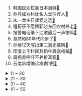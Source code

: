 1. 韩国民众拉黑日本海鲜[:link:](https://s.weibo.com/weibo?q=%23韩国民众拉黑日本海鲜%23&Refer=top)
2. 乔丹成为科比名人堂引荐人[:link:](https://s.weibo.com/weibo?q=%23乔丹成为科比名人堂引荐人%23&Refer=top)
3. 朱一龙生日挚爱之选[:link:](https://s.weibo.com/weibo?q=%23朱一龙生日挚爱之选%23&Refer=top)
4. 程莉莎不愿跟郭晓东回农村养老[:link:](https://s.weibo.com/weibo?q=%23程莉莎不愿跟郭晓东回农村养老%23&Refer=top)
5. 报警电话录下江歌最后一声惨叫[:link:](https://s.weibo.com/weibo?q=%23报警电话录下江歌最后一声惨叫%23&Refer=top)
6. 竟然和80年代同步了[:link:](https://s.weibo.com/weibo?q=%23竟然和80年代同步了%23&Refer=top)
7. 孙俪12天写出第二遍史晨碑[:link:](https://s.weibo.com/weibo?q=%23孙俪12天写出第二遍史晨碑%23&Refer=top)
8. 印度上千村民互扔牛粪送祝福[:link:](https://s.weibo.com/weibo?q=%23印度上千村民互扔牛粪送祝福%23&Refer=top)
9. 周扬青呼吁不养折耳猫[:link:](https://s.weibo.com/weibo?q=%23周扬青呼吁不养折耳猫%23&Refer=top)
10. 云南新增确诊病例1例[:link:](https://s.weibo.com/weibo?q=%23云南新增确诊病例1例%23&Refer=top)
<details>
<summary>11 ~ 20</summary>

11. 96岁摆摊奶奶停止出摊[:link:](https://s.weibo.com/weibo?q=%2396岁摆摊奶奶停止出摊%23&Refer=top)
12. 蒋欣角色[:link:](https://s.weibo.com/weibo?q=%23蒋欣角色%23&Refer=top)
13. 黄圣依杨子的暗号是狗叫[:link:](https://s.weibo.com/weibo?q=%23黄圣依杨子的暗号是狗叫%23&Refer=top)
14. 小舍得 气死[:link:](https://s.weibo.com/weibo?q=%23小舍得%20气死%23&Refer=top)
15. 国家矿山安监局通报近期三起煤矿事故[:link:](https://s.weibo.com/weibo?q=%23国家矿山安监局通报近期三起煤矿事故%23&Refer=top)
16. 欢欢每集都哭[:link:](https://s.weibo.com/weibo?q=%23欢欢每集都哭%23&Refer=top)
17. 梁森戴假发[:link:](https://s.weibo.com/weibo?q=%23梁森戴假发%23&Refer=top)
18. 丁程鑫跑了一公里为张真源庆生[:link:](https://s.weibo.com/weibo?q=%23丁程鑫跑了一公里为张真源庆生%23&Refer=top)
19. 35岁经超和41岁小李琳[:link:](https://s.weibo.com/weibo?q=%2335岁经超和41岁小李琳%23&Refer=top)
20. 阿尔德里奇退役[:link:](https://s.weibo.com/weibo?q=%23阿尔德里奇退役%23&Refer=top)
</details>
<details>
<summary>21 ~ 30</summary>

21. 我一女的都心动了[:link:](https://s.weibo.com/weibo?q=%23我一女的都心动了%23&Refer=top)
22. 迪丽热巴墨绿色长裙[:link:](https://s.weibo.com/weibo?q=%23迪丽热巴墨绿色长裙%23&Refer=top)
23. 摘掉眼镜后的唐九洲[:link:](https://s.weibo.com/weibo?q=%23摘掉眼镜后的唐九洲%23&Refer=top)
24. 谭松韵演职场女性[:link:](https://s.weibo.com/weibo?q=%23谭松韵演职场女性%23&Refer=top)
25. 外交部召见日本驻华大使提出严正交涉[:link:](https://s.weibo.com/weibo?q=%23外交部召见日本驻华大使提出严正交涉%23&Refer=top)
26. 滴滴回应司机不帮拿行李订单被取消[:link:](https://s.weibo.com/weibo?q=%23滴滴回应司机不帮拿行李订单被取消%23&Refer=top)
27. 超级可爱的开机密码[:link:](https://s.weibo.com/weibo?q=%23超级可爱的开机密码%23&Refer=top)
28. 唐九洲长高了1厘米[:link:](https://s.weibo.com/weibo?q=%23唐九洲长高了1厘米%23&Refer=top)
29. 广州幼儿园不得教授小学阶段内容[:link:](https://s.weibo.com/weibo?q=%23广州幼儿园不得教授小学阶段内容%23&Refer=top)
30. 道指首次站上34000点[:link:](https://s.weibo.com/weibo?q=%23道指首次站上34000点%23&Refer=top)
</details>
<details>
<summary>31 ~ 40</summary>

31. 龚俊张哲瀚演唱会要合唱天问[:link:](https://s.weibo.com/weibo?q=%23龚俊张哲瀚演唱会要合唱天问%23&Refer=top)
32. 网恋奔现可以有多甜[:link:](https://s.weibo.com/weibo?q=%23网恋奔现可以有多甜%23&Refer=top)
33. 这就是街舞阵容[:link:](https://s.weibo.com/weibo?q=%23这就是街舞阵容%23&Refer=top)
34. 55岁大妈练倒车练出表情包[:link:](https://s.weibo.com/weibo?q=%2355岁大妈练倒车练出表情包%23&Refer=top)
35. 女子回应5年4次起诉离婚被驳回[:link:](https://s.weibo.com/weibo?q=%23女子回应5年4次起诉离婚被驳回%23&Refer=top)
36. 日本70年前排废致水俣病灾害持续存在[:link:](https://s.weibo.com/weibo?q=%23日本70年前排废致水俣病灾害持续存在%23&Refer=top)
37. 河南宁陵县规定彩礼不超3万元[:link:](https://s.weibo.com/weibo?q=%23河南宁陵县规定彩礼不超3万元%23&Refer=top)
38. 胃癌大爷化疗回家路上救落水儿童[:link:](https://s.weibo.com/weibo?q=%23胃癌大爷化疗回家路上救落水儿童%23&Refer=top)
39. 普通人接受男艺人造型后的变化[:link:](https://s.weibo.com/weibo?q=%23普通人接受男艺人造型后的变化%23&Refer=top)
40. 拜登对俄罗斯实施新制裁[:link:](https://s.weibo.com/weibo?q=%23拜登对俄罗斯实施新制裁%23&Refer=top)
</details>
<details>
<summary>41 ~ 50</summary>

41. 山河令[:link:](https://s.weibo.com/weibo?q=%23山河令%23&Refer=top)
42. 上海幼儿园招生不得测试家长和孩子[:link:](https://s.weibo.com/weibo?q=%23上海幼儿园招生不得测试家长和孩子%23&Refer=top)
43. 长春严打学区房炒作[:link:](https://s.weibo.com/weibo?q=%23长春严打学区房炒作%23&Refer=top)
44. 美国5800人接种疫苗后感染新冠[:link:](https://s.weibo.com/weibo?q=%23美国5800人接种疫苗后感染新冠%23&Refer=top)
45. 骊歌行[:link:](https://s.weibo.com/weibo?q=%23骊歌行%23&Refer=top)
46. 马克龙重申2024年完成巴黎圣母院重建[:link:](https://s.weibo.com/weibo?q=%23马克龙重申2024年完成巴黎圣母院重建%23&Refer=top)
47. 华晨宇扎小辫子[:link:](https://s.weibo.com/weibo?q=%23华晨宇扎小辫子%23&Refer=top)
48. 游客投喂大象塑料袋[:link:](https://s.weibo.com/weibo?q=%23游客投喂大象塑料袋%23&Refer=top)
49. 美国将驱逐10名俄罗斯外交官[:link:](https://s.weibo.com/weibo?q=%23美国将驱逐10名俄罗斯外交官%23&Refer=top)
50. 外交部回应日本催中国实现碳中和[:link:](https://s.weibo.com/weibo?q=%23外交部回应日本催中国实现碳中和%23&Refer=top)
</details>